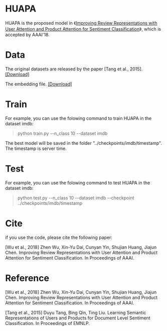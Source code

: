 # HUAPA
HUAPA is the proposed model in 《[Improving Review Representations with User Attention and Product Attention for Sentiment Classification](https://arxiv.org/abs/1801.07861)》, which is accepted by AAAI'18.

# Data
The original datasets are released by the paper [Tang et al., 2015]. [[Download]](http://ir.hit.edu.cn/%7Edytang/paper/acl2015/dataset.7z)

The embedding file. [[Download]](https://drive.google.com/drive/folders/19r6Bj-s0intWCSIdd1W3dqOPueAc_K2N)

# Train
For example, you can use the folowing command to train HUAPA in the dataset imdb:
> python train.py --n_class 10 --dataset imdb

The best model will be saved in the folder "../checkpoints/imdb/timestamp". The timestamp is server time.

# Test
For example, you can use the folowing command to test HUAPA in the dataset imdb:
> python test.py --n_class 10 --dataset imdb --checkpoint ../checkpoints/imdb/timestamp

# Cite
if you use the code, please cite the following paper:

[Wu et al., 2018]  Zhen Wu, Xin-Yu Dai, Cunyan Yin, Shujian Huang, Jiajun Chen. Improving Review Representations with User Attention and Product Attention for Sentiment Classification. In Proceedings of AAAI.

# Reference
[Wu et al., 2018]  Zhen Wu, Xin-Yu Dai, Cunyan Yin, Shujian Huang, Jiajun Chen. Improving Review Representations with User Attention and Product Attention for Sentiment Classification. In Proceedings of AAAI.

[Tang et al., 2015] Duyu Tang, Bing Qin, Ting Liu. Learning Semantic Representations of Users and Products for Document Level Sentiment Classification. In Proceedings of EMNLP.

